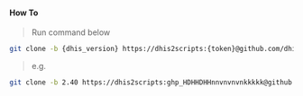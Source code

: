 #### How To
> Run command below
```sh
git clone -b {dhis_version} https://dhis2scripts:{token}@github.com/dhis2scripts/icdiframe.git && cd icdiframe && ./update.sh {dhis2_version}
```
> e.g.
```sh
git clone -b 2.40 https://dhis2scripts:ghp_HDHHDHHnnvnvnvnkkkkk@github.com/dhis2scripts/icdiframe.git && cd icdiframe && ./update.sh 2.40
```
